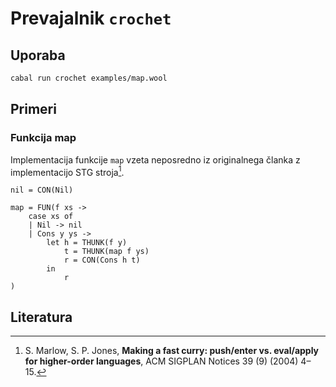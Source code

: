 # Prevajalnik `crochet`

## Uporaba

```bash
cabal run crochet examples/map.wool
```

## Primeri

### Funkcija map

Implementacija funkcije `map` vzeta neposredno iz originalnega članka z implementacijo STG stroja[^1].

```stg
nil = CON(Nil)

map = FUN(f xs ->
    case xs of
    | Nil -> nil
    | Cons y ys ->
        let h = THUNK(f y)
            t = THUNK(map f ys)
            r = CON(Cons h t)
        in
            r
)
```

## Literatura

[^1]: S. Marlow, S. P. Jones, **Making a fast curry: push/enter vs. eval/apply for higher-order languages**, ACM SIGPLAN Notices 39 (9) (2004) 4–15.

